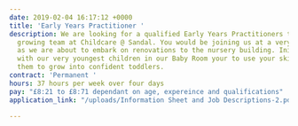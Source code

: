 ```yaml
---
date: 2019-02-04 16:17:12 +0000
title: 'Early Years Practitioner '
description: We are looking for a qualified Early Years Practitioners to join our
  growing team at Childcare @ Sandal. You would be joining us at a very exciting time
  as we are about to embark on renovations to the nursery building. Initially working
  with our very youngest children in our Baby Room your to use your skills to support
  them to grow into confident toddlers.
contract: 'Permanent '
hours: 37 hours per week over four days
pay: "£8:21 to £8:71 dependant on age, expereince and qualifications"
application_link: "/uploads/Information Sheet and Job Descriptions-2.pdf"

---
```

